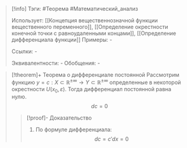 > [!info]
> Тэги: #Теорема #Математический_анализ   
> 
> Использует: [[Концепция вещественнозначной функции вещественного переменного]], [[Определение окрестности конечной точки с равноудаленными концами]], [[Определение дифференциала функции]]
> Примеры: *-*
> 
> Ссылки: *-*
> 
> Эквивалентности: *-*
> Обобщения: *-*

> [!theorem]+ Теорема о дифференциале постоянной
> Рассмотрим функцию $y = c:X \subset \mathbb{R^{\pm\infty}}\rightarrow Y \subset \mathbb{R^{\pm\infty}}$ определенные в некоторой окрестности $U(x_0, \varepsilon)$. Тогда дифференциал постоянной равна нулю. $$dc = 0$$
> > [!proof]- Доказательство
> > 1. По формуле дифференциала: $$dc = c' dx = 0$$
